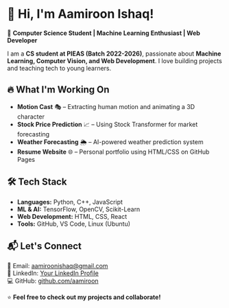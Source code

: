 # 👋 Hi, I'm Aamiroon Ishaq!  

🚀 **Computer Science Student | Machine Learning Enthusiast | Web Developer**  

I am a **CS student at PIEAS (Batch 2022-2026)**, passionate about **Machine Learning, Computer Vision, and Web Development**. I love building projects and teaching tech to young learners.

## 🔥 What I'm Working On  
- **Motion Cast** 🎭 – Extracting human motion and animating a 3D character  
- **Stock Price Prediction** 📈 – Using Stock Transformer for market forecasting  
- **Weather Forecasting** 🌦️ – AI-powered weather prediction system  
- **Resume Website** 🌐 – Personal portfolio using HTML/CSS on GitHub Pages  

## 🛠️ Tech Stack  
- **Languages:** Python, C++, JavaScript  
- **ML & AI:** TensorFlow, OpenCV, Scikit-Learn  
- **Web Development:** HTML, CSS, React  
- **Tools:** GitHub, VS Code, Linux (Ubuntu)  

## 📬 Let's Connect  
📧 Email: [aamiroonishaq@gmail.com](mailto:aamiroonishaq@gmail.com)  
🔗 LinkedIn: [Your LinkedIn Profile](https://www.linkedin.com/in/aamiroon-ishaq-109063253/)  
💻 GitHub: [github.com/aamiroon](https://github.com/aamiroon)  

⭐ **Feel free to check out my projects and collaborate!**  
